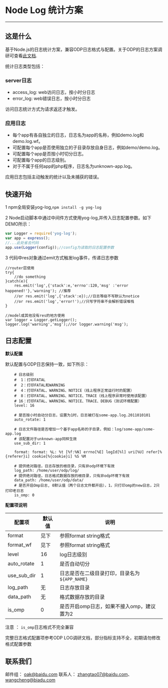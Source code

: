 # Node Log 统计方案
---
## 这是什么

基于Node.js的日志统计方案，兼容ODP日志格式与配置。关于ODP的日志方案调研可查看[此文档](./doc/odp-log.md).

统计日志类型包括：

### server日志
 - access_log: web访问日志，按小时分日志
 - error_log: web错误日志，按小时分日志

访问日志统计方式为请求返还才触发。

### 应用日志
 - 每个app有各自独立的日志，日志名为app的名称，例如demo.log和demo.log.wf。
 - 可配置每个app是否使用独立的子目录存放自身日志，例如demo/demo.log。
 - 可配置每个app是否按小时切分日志。
 - 可配置每个app的日志级别。
 - 对于不属于任何app的php程序，日志名为unknown-app.log。

应用日志包括主动触发的统计以及未捕获的错误。

## 快速开始

1 npm全局安装yog-log,`npm install -g yog-log`

2 Node启动脚本中通过中间件方式使用yog-log,并传入日志配置参数。如下DEMO所示：
```javascript
var Logger = require('yog-log');
var app = express();
//...此处省去代码
app.use(Logger(config));//config为读取的日志配置参数
```

3 代码中res对象通过emit方式触发log事件，传递日志参数
```
//router层使用
try{
    //do something
}catch(e){
    res.emit('log',{'stack':e,'errno':120,'msg' :'error happened!'},'warning'); //推荐
    //or res.emit('log',{'stack':e});//日志等级不写默认为notice
    //or res.emit('log','error!');//只写字符串不会解析错误堆栈
}

//model或其他没有res的地方使用
var logger = Logger.getLogger();
logger.log('warning','msg');//or logger.warning('msg');

```


## 日志配置

**默认配置**

默认配置与ODP日志保持一致，如下所示：


```
    # 日志级别
	#  1：打印FATAL
	#  2：打印FATAL和WARNING
	#  4：打印FATAL、WARNING、NOTICE（线上程序正常运行时的配置）
	#  8：打印FATAL、WARNING、NOTICE、TRACE（线上程序异常时使用该配置）
	# 16：打印FATAL、WARNING、NOTICE、TRACE、DEBUG（测试环境配置）
	level: 16

	# 是否按小时自动分日志，设置为1时，日志被打在some-app.log.2011010101
	auto_rotate: 1

	# 日志文件路径是否增加一个基于app名称的子目录，例如：log/some-app/some-app.log
	# 该配置对于unknown-app同样生效
	use_sub_dir: 1

	format: format: %L: %t [%f:%N] errno[%E] logId[%l] uri[%U] refer[%{referer}i] cookie[%{cookie}i] %S %M

	# 提供绝对路径，日志存放的根目录，只有非odp环境下有效
	log_path: /home/user/odp/log/
	# 提供绝对路径，日志格式数据存放的根目录，只有非odp环境下有效
	data_path: /home/user/odp/data/
	# 是否开启Omp日志, 0默认值（两个日志文件都开启），1，只打印omp的new日志，2只打印老日志
	is_omp: 0
```

**配置项说明**

配置项		| 默认值	| 说明
--------------- | ----- | ---------------
format		| 见下	| 参照format string格式
format_wf	| 见下	| 参照format string格式
level		| 16	| log日志级别
auto_rotate	| 1	| 是否自动切分
use_sub_dir	| 1	| 日志是否在二级目录打印，目录名为 `${APP_NAME}`
log_path	| 无	| 日志存放目录
data_path	| 无	| 格式数据存放的目录
is_omp		| 0	| 是否开启omp日志，如果不接入omp，建议置为2

注意 ： `is_omp`日志格式不完全兼容

完整日志格式配置项参考ODP LOG调研文档，部分指标支持不全，初期请勿修改格式配置参数

## 联系我们

邮件组： oak@baidu.com
联系人： zhangtao07@baidu.com、wangcheng@biadu.com

